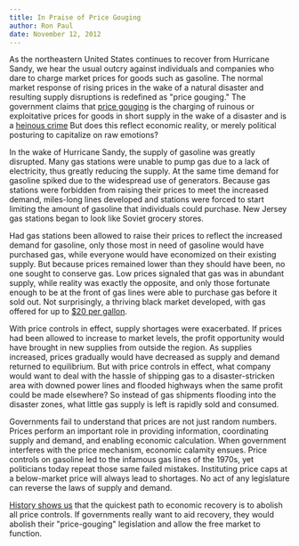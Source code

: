 ```yaml
---
title: In Praise of Price Gouging
author: Ron Paul
date: November 12, 2012
---
```


As the northeastern United States continues to recover from Hurricane
Sandy, we hear the usual outcry against individuals and companies who
dare to charge market prices for goods such as gasoline. The normal
market response of rising prices in the wake of a natural disaster and
resulting supply disruptions is redefined as "price gouging." The
government claims that [price
gouging](http://j.mp/11nETr8) is the charging of
ruinous or exploitative prices for goods in short supply in the wake of
a disaster and is a [heinous
crime](http://j.mp/V7LrEI) 
But does this reflect economic reality, or merely political posturing to
capitalize on raw emotions? 

In the wake of Hurricane Sandy, the supply of gasoline was greatly
disrupted. Many gas stations were unable to pump gas due to a lack of
electricity, thus greatly reducing the supply.  At the same time demand
for gasoline spiked due to the widespread use of generators. Because gas
stations were forbidden from raising their prices to meet the increased
demand, miles-long lines developed and stations were forced to start
limiting the amount of gasoline that individuals could purchase. New
Jersey gas stations began to look like Soviet grocery stores.

Had gas stations been allowed to raise their prices to reflect the
increased demand for gasoline, only those most in need of gasoline would
have purchased gas, while everyone would have economized on their
existing supply. But because prices remained lower than they should have
been, no one sought to conserve gas.  Low prices signaled that gas was
in abundant supply, while reality was exactly the opposite, and only
those fortunate enough to be at the front of gas lines were able to
purchase gas before it sold out.  Not surprisingly, a thriving black
market developed, with gas offered for up to [\$20 per
gallon](http://j.mp/StVas5).

With price controls in effect, supply shortages were exacerbated.  If
prices had been allowed to increase to market levels, the profit
opportunity would have brought in new supplies from outside the region. 
As supplies increased, prices gradually would have decreased as supply
and demand returned to equilibrium. But with price controls in effect,
what company would want to deal with the hassle of shipping gas to a
disaster-stricken area with downed power lines and flooded highways when
the same profit could be made elsewhere?  So instead of gas shipments
flooding into the disaster zones, what little gas supply is left is
rapidly sold and consumed.

Governments fail to understand that prices are not just random numbers.
Prices perform an important role in providing information, coordinating
supply and demand, and enabling economic calculation. When government
interferes with the price mechanism, economic calamity ensues. Price
controls on gasoline led to the infamous gas lines of the 1970s, yet
politicians today repeat those same failed mistakes. Instituting price
caps at a below-market price will always lead to shortages. No act of
any legislature can reverse the laws of supply and demand. 

[History shows
us](http://j.mp/YwoTUH)
that the quickest path to economic recovery is to abolish all price
controls. If governments really want to aid recovery, they would abolish
their "price-gouging" legislation and allow the free market to function.
